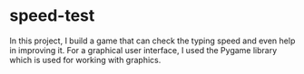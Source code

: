 # speed-test
In this project, I build a game that can check the typing speed and even help in improving it. For a graphical user interface, I used the Pygame library which is used for working with graphics.
